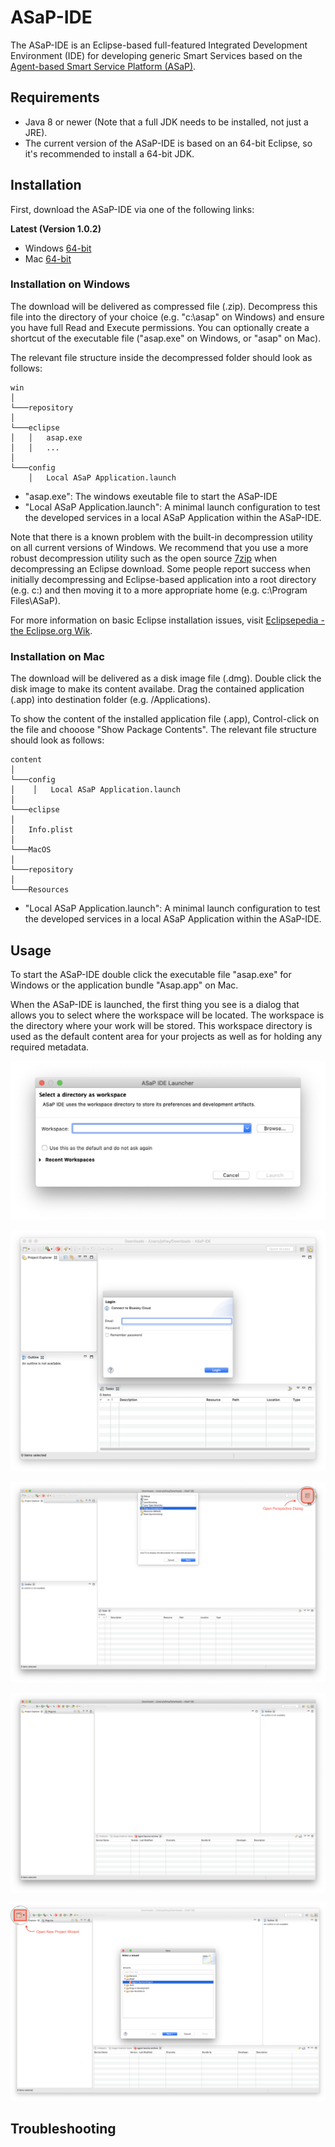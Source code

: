 
# ASaP-IDE

The ASaP-IDE is an Eclipse-based full-featured Integrated Development Environment (IDE) for developing generic Smart Services based on the [Agent-based Smart Service Platform (ASaP)](https://publikationen.sulb.uni-saarland.de/handle/20.500.11880/25477). 

## Requirements
 * Java 8 or newer (Note that a full JDK needs to be installed, not just a JRE).
 * The current version of the ASaP-IDE is based on an 64-bit Eclipse, so it's recommended to install a 64-bit JDK.

## Installation

First, download the ASaP-IDE via one of the following links: 

**Latest (Version 1.0.2)**
 * Windows [64-bit](https://github.com/pioneo/product-asap/releases/download/v1.0.2/win.zip)
 * Mac [64-bit](https://github.com/pioneo/product-asap/releases/download/v1.0.2/asap.dmg)
 
### Installation on Windows

The download will be delivered as compressed file (.zip). Decompress this file into the directory of your choice (e.g. "c:\asap" on Windows) and ensure you have full Read and Execute permissions. You can optionally create a shortcut of the executable file ("asap.exe" on Windows, or "asap" on Mac).

The relevant file structure inside the decompressed folder should look as follows: 

```
win
│
└───repository
│   
└───eclipse
│   │   asap.exe
│   │   ...
│
└───config
    │   Local ASaP Application.launch
```

* "asap.exe": The windows exeutable file to start the ASaP-IDE
* "Local ASaP Application.launch": A minimal launch configuration to test the developed services in a local ASaP Application within the ASaP-IDE. 

Note that there is a known problem with the built-in decompression utility on all current versions of Windows. We recommend that you use a more robust decompression utility such as the open source [7zip](https://www.7-zip.org) when decompressing an Eclipse download. Some people report success when initially decompressing and Eclipse-based application into a root directory (e.g. c:\) and then moving it to a more appropriate home (e.g. c:\Program Files\ASaP). 

For more information on basic Eclipse installation issues, visit [Eclipsepedia - the Eclipse.org Wik](https://wiki.eclipse.org/Eclipse/Installation). 

### Installation on Mac

The download will be delivered as a disk image file (.dmg). Double click the disk image to make its content availabe. Drag the contained application (.app) into destination folder (e.g. /Applications). 

To show the content of the installed application file (.app), Control-click on the file and chooose "Show Package Contents". 
The relevant file structure should look as follows: 

```
content
│
└───config
│    │   Local ASaP Application.launch
│
└───eclipse
│   
│   Info.plist
│
└───MacOS
│
└───repository
│
└───Resources
```

* "Local ASaP Application.launch": A minimal launch configuration to test the developed services in a local ASaP Application within the ASaP-IDE. 


## Usage

To start the ASaP-IDE double click the executable file "asap.exe" for Windows or the application bundle "Asap.app" on Mac. 

When the ASaP-IDE is launched, the first thing you see is a dialog that allows you to select where the workspace will be located. The workspace is the directory where your work will be stored. This workspace directory is used as the default content area for your projects as well as for holding any required metadata. 

![Selecting Workspace](/screenshots/selectWorkspace.png)

![Cloud Login](/screenshots/login.png)

![Selecting Perspective](/screenshots/selectPerspective.png)

![Loaded ASaP-IDE](/screenshots/readyToGo.png)

![Creating new Agent Service Project](/screenshots/newProject.png)


## Troubleshooting


